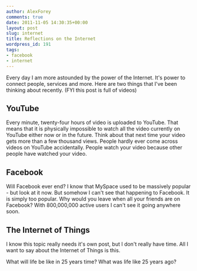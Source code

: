 ```yaml
---
author: AlexForey
comments: true
date: 2011-11-05 14:30:35+00:00
layout: post
slug: internet
title: Reflections on the Internet
wordpress_id: 191
tags:
- facebook
- internet
---
```


Every day I am more astounded by the power of the Internet. It's power to connect people, services and more. Here are two things that I've been thinking about recently. (FYI this post is full of videos)

## YouTube

Every minute, twenty-four hours of video is uploaded to YouTube. That means that it is physically impossible to watch all the video currently on YouTube either now or in the future. Think about that next time your video gets more than a few thousand views. People hardly ever come across videos on YouTube accidentally. People watch your video because other people have watched your video.

## Facebook

Will Facebook ever end? I know that MySpace used to be massively popular - but look at it now. But somehow I can't see that happening to Facebook. It is simply too popular. Why would you leave when all your friends are on Facebook? With 800,000,000 active users I can't see it going anywhere soon.

## The Internet of Things

I know this topic really needs it's own post, but I don't really have time. All I want to say about the Internet of Things is this.

What will life be like in 25 years time? What was life like 25 years ago?
